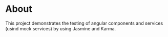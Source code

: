 # About

This project demonstrates the testing of angular components and services (usind mock services) by using Jasmine and Karma.
